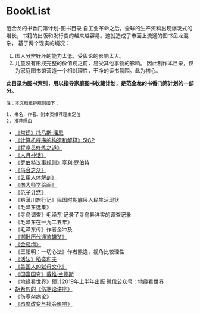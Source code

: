 # BookList
范金龙的书香门第计划-图书目录
自工业革命之后，全球的生产资料出现爆发式的增长，书籍的出版和发行变的越来越容易。这就造成了市面上流通的图书鱼龙混杂，
基于两个现实的境况：
1. 国人分辨好坏的能力太低，受舆论的影响太大。
2. 儿童没有形成完整的价值观之前，易受其他事物的影响。
因此制作本目录，仅为家庭图书馆营造一个相对理性，干净的读书氛围。此为初心。

**此目录为图书索引，用以指导家庭图书收藏计划，是范金龙的书香门第计划的一部分。**

`注：本文档维护规则如下：`
```
1. 书名，作者。附本页推荐理由定位
2. 推荐理由
```
- [《常识》托马斯·潘恩](https://github.com/jinyuyoulong/BookList/blob/master/常识-托马斯.潘恩.md)
- [《计算机程序的构造和解释》SICP](https://github.com/jinyuyoulong/BookList/blob/master/计算机程序的构造和解释-SICP.md)
- [《程序员修炼之道》](https://github.com/jinyuyoulong/BookList/blob/master/程序员修炼之道.md)
- [《人月神话》](https://github.com/jinyuyoulong/BookList/blob/master/人月神话.md)
- [《罗伯特议事规则》亨利·罗伯特](https://github.com/jinyuyoulong/BookList/blob/master/罗伯特议事规则.md)
- [《乌合之众》](https://github.com/jinyuyoulong/BookList/blob/master/乌合之众.md) 
- [《艺用人体解剖》](https://github.com/jinyuyoulong/BookList/blob/master/艺用人体解剖.md) 
- [《向大师学绘画》](https://github.com/jinyuyoulong/BookList/blob/master/向大师学绘画.md)
- [《范子计然》](https://github.com/jinyuyoulong/BookList/blob/master/范子计然.md)
- 《黔滇川旅行记》民国时期底层人民生活现状
- 《毛泽东选集》
- 《寻乌调查》毛泽东 记录了寻乌县详实的调查记录
- 《毛泽东在一九二五年》
- 《毛泽东传》作者金冲及
- [《御批历代通鉴辑览》](https://github.com/jinyuyoulong/BookList/blob/master/御批历代通鉴辑览.md)
- [《金瓶梅》](https://github.com/jinyuyoulong/BookList/blob/master/金瓶梅.md)
- 《王阳明：一切心法》作者熊逸，视角比较理性
- [《活法》稻盛和夫](https://github.com/jinyuyoulong/BookList/blob/master/活法.md)
- [《美国人的弑母文化》](https://book.douban.com/review/4617180/)
- [《国富国穷》戴维·兰德斯](https://github.com/jinyuyoulong/BookList/blob/master/%E5%9B%BD%E5%AF%8C%E5%9B%BD%E7%A9%B7.md)
- 《地缘看世界》预计2019年上半年出版 微信公众号：地缘看世界
- [胡希恕的《伤寒论讲座》](https://github.com/jinyuyoulong/BookList/blob/master/胡希恕的《伤寒论讲座》.md)
- 《伤寒杂病论》
- [《态度改变与社会影响》](https://github.com/jinyuyoulong/BookList/blob/master/态度改变与社会影响.md)

